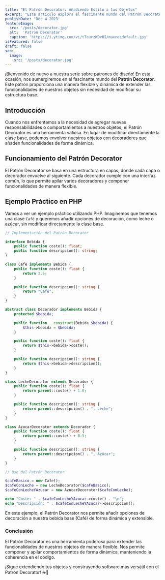 ```yaml
---
title: "El Patrón Decorator: Añadiendo Estilo a tus Objetos"
excerpt: "Este artículo explora el fascinante mundo del Patrón Decorator, una herramienta versátil para extender las funcionalidades de objetos sin modificar la clase original. ¡Descubre cómo añadir estilo a tus objetos de manera dinámica!"
publishDate: 'Dec 4 2023'
featureImage:
  src: '/posts/decorator.jpg'
  alt:  'Patron Decorator'
  caption: 'https://i.ytimg.com/vi/tTourzKDv0I/maxresdefault.jpg'
isFeatured: false
draft: false
seo:
  image:
    src: '/posts/decorator.jpg'
---
```


¡Bienvenido de nuevo a nuestra serie sobre patrones de diseño! En esta ocasión, nos sumergiremos en el fascinante mundo del **Patrón Decorator**. Este patrón proporciona una manera flexible y dinámica de extender las funcionalidades de nuestros objetos sin necesidad de modificar su estructura base.

## Introducción

Cuando nos enfrentamos a la necesidad de agregar nuevas responsabilidades o comportamientos a nuestros objetos, el Patrón Decorator es una herramienta valiosa. En lugar de modificar directamente la clase base, podemos envolver nuestros objetos con decoradores que añaden funcionalidades de forma dinámica.

## Funcionamiento del Patrón Decorator

El Patrón Decorator se basa en una estructura en capas, donde cada capa o decorador envuelve al siguiente. Cada decorador cumple con una interfaz común, lo que permite apilar varios decoradores y componer funcionalidades de manera flexible.

## Ejemplo Práctico en PHP

Vamos a ver un ejemplo práctico utilizando PHP. Imaginemos que tenemos una clase `Café` y queremos añadir opciones de decoración, como leche o azúcar, sin modificar directamente la clase base.

```php
// Implementación del Patrón Decorator

interface Bebida {
    public function coste(): float;
    public function descripcion(): string;
}

class Cafe implements Bebida {
    public function coste(): float {
        return 2.5;
    }

    public function descripcion(): string {
        return "Café";
    }
}

abstract class Decorador implements Bebida {
    protected $bebida;

    public function __construct(Bebida $bebida) {
        $this->bebida = $bebida;
    }

    public function coste(): float {
        return $this->bebida->coste();
    }

    public function descripcion(): string {
        return $this->bebida->descripcion();
    }
}

class LecheDecorator extends Decorador {
    public function coste(): float {
        return parent::coste() + 1.0;
    }

    public function descripcion(): string {
        return parent::descripcion() . ", Leche";
    }
}

class AzucarDecorator extends Decorador {
    public function coste(): float {
        return parent::coste() + 0.5;
    }

    public function descripcion(): string {
        return parent::descripcion() . ", Azúcar";
    }
}

// Uso del Patrón Decorator

$cafeBasico = new Cafe();
$cafeConLeche = new LecheDecorator($cafeBasico);
$cafeConLecheYAzucar = new AzucarDecorator($cafeConLeche);

echo "Coste: " . $cafeConLecheYAzucar->coste() . "\n";
echo "Descripción: " . $cafeConLecheYAzucar->descripcion();
```

En este ejemplo, el Patrón Decorator nos permite añadir opciones de decoración a nuestra bebida base (Café) de forma dinámica y extensible.

### Conclusión

El Patrón Decorator es una herramienta poderosa para extender las funcionalidades de nuestros objetos de manera flexible. Nos permite componer y apilar comportamientos de forma dinámica, manteniendo la coherencia en el código.

¡Sigue extendiendo tus objetos y construyendo software más versátil con el Patrón Decorator! ☕🎨 
